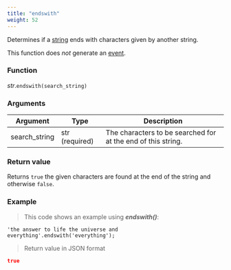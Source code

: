 ```yaml
---
title: "endswith"
weight: 52
---
```


Determines if a [string](..) ends with characters given by another string.

This function does *not* generate an [event](../../../overview/events).

### Function

*str*.`endswith(search_string)`

### Arguments

Argument | Type | Description
-------- | ---- | -----------
search_string | str (required) | The characters to be searched for at the end of this string.

### Return value

Returns `true` the given characters are found at the end of the string and otherwise `false`.

### Example

> This code shows an example using ***endswith()***:

```thingsdb,json_response
'the answer to life the universe and everything'.endswith('everything');
```

> Return value in JSON format

```json
true
```
